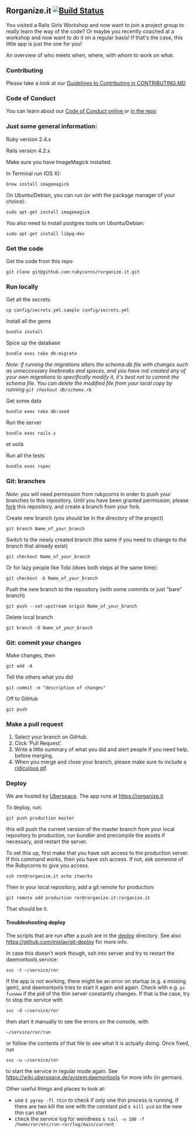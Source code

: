 ## Rorganize.it [![Build Status](https://travis-ci.org/rubycorns/rorganize.it.svg?branch=master)](https://travis-ci.org/rubycorns/rorganize.it)

You visited a Rails Girls Workshop and now want to join a project group to really learn the way of the code? Or maybe you recently coached at a workshop and now want to do it on a regular basis! If that's the case, this little app is just the one for you!

An overview of who meets when, where, with whom to work on what.

### Contributing
Please take a look at our [Guidelines to Contributing in CONTRIBUTING.MD](CONTRIBUTING.md)

### Code of Conduct

You can learn about our [Code of Conduct online ](https://rorganize.it/conduct) or [in the repo](https://github.com/rubycorns/rorganize.it/blob/master/CODE_OF_CONDUCT.md)

### Just some general information:

Ruby version 2.4.x

Rails version 4.2.x

Make sure you have ImageMagick installed.

In Terminal run (OS&nbsp;X):

    brew install imagemagick

On Ubuntu/Debian, you can run (or with the package manager of your choice):

    sudo apt-get install imagemagick

You also need to install postgres tools on Ubuntu/Debian:

    sudo apt-get install libpq-dev

### Get the code
Get the code from this repo

    git clone git@github.com:rubycorns/rorganize.it.git


### Run locally

Get all the secrets:

    cp config/secrets.yml.sample config/secrets.yml

Install all the gems

    bundle install

Spice up the database

    bundle exec rake db:migrate
*Note: if running the migrations alters the schema.db file with changes such as unneccessary linebreaks and spaces, and you have not created any of your own migrations to specifically modify it, it's best not to commit the schema file. You can delete the modified file from your local copy by running `git checkout db/schema.rb`*

Get some data

    bundle exec rake db:seed

Run the server

    bundle exec rails s

et voilá

Run all the tests

    bundle exec rspec


### Git: branches
*Note*: you will need permission from rubycorns in order to push your branches to this repository.
Until you have been granted permission, please [fork](https://help.github.com/articles/fork-a-repo/) this repository,
and create a branch from your fork.

Create new branch (you should be in the directory of the project)

    git branch Name_of_your_branch

Switch to the newly created branch (the same if you need to change to the branch that already exist)

    git checkout Name_of_your_branch

Or for lazy people like Tobi (does both steps at the same time):

    git checkout -b Name_of_your_branch

Push the new branch to the repository (with some commits or just "bare" branch)

    git push --set-upstream origin Name_of_your_branch

Delete local branch

    git branch -D Name_of_your_branch


### Git: commit your changes
Make changes, then

    git add -A

Tell the others what you did

    git commit -m "description of changes"

Off to GitHub

    git push

### Make a pull request
1. Select your branch on GitHub.
2. Click 'Pull Request'.
3. Write a little summary of what you did and alert people if you need help.
before merging.
4. When you merge and close your branch, please make sure to include a [ridiculous gif](https://github.com/rubycorns/RailsGirlsApp/pull/281#issuecomment-64454385).

### Deploy

We are hosted by [Uberspace](https://uberspace.de/). The app runs at
https://rorganize.it

To deploy, run:

    git push production master

this will push the current version of the master branch from your
local repository to production, run bundler and precompile the assets
if necessary, and restart the server.

To set this up, first make that you have ssh access to the production
server. If this command works, then you have ssh access. If not, ask
someone of the Rubycorns to give you access.

    ssh ror@rorganize.it echo itworks

Then in your local repository, add a git remote for production:

    git remote add production ror@rorganize.it:rorganize.it

That should be it.

#### Troubleshooting deploy

The scripts that are run after a push are in the
[deploy](https://github.com/rubycorns/rorganize.it/tree/master/deploy)
directory. See also https://github.com/mislav/git-deploy for more
info.

In case this doesn't work though, ssh into server and try to restart
the daemontools service:

    svc -t ~/service/ror

If the app is not working, there might be an error on startup (e.g. a
missing gem), and daemontools tries to start it again and again. Check
with e.g. `ps fuxwww` if the pid of the thin server constantly
changes. If that is the case, try to stop the service with

    svc -d ~/service/ror

then start it manually to see the errors on the console, with

    ~/service/ror/run

or follow the contents of that file to see what it is actually doing.
Once fixed, run

    svc -u ~/service/ror

to start the service in regular mode again. See
https://wiki.uberspace.de/system:daemontools for more info (in
german).

Other useful things and places to look at:

- use `$ pgrep -fl thin` to check if only one thin process is running.
If there are two kill the one with the constant pid `$ kill pid` so the new
thin can start
- check the service log for weirdness
`$ tail -n 100 -f /home/ror/etc/run-ror/log/main/current`

